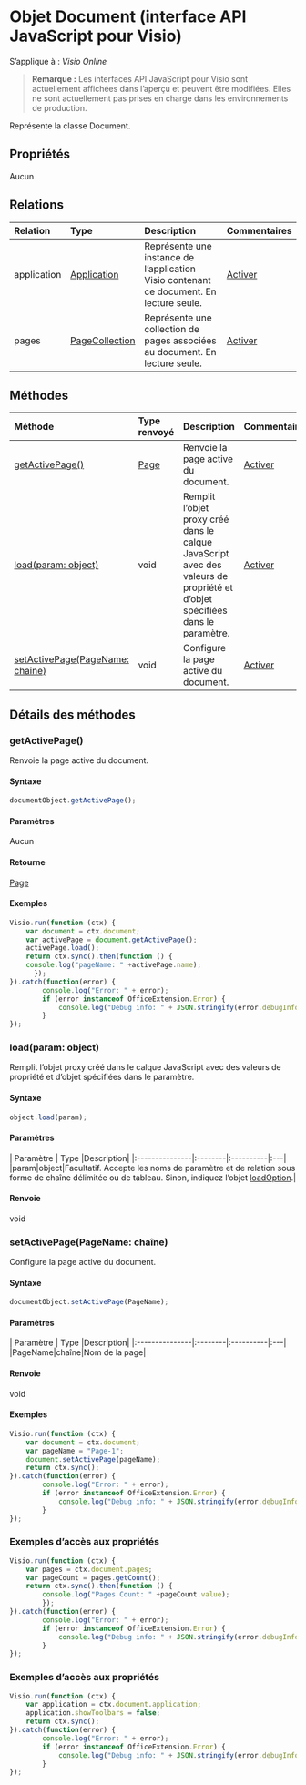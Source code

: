 # <a name="document-object-javascript-api-for-visio"></a>Objet Document (interface API JavaScript pour Visio)

S’applique à : _Visio Online_
>**Remarque :** Les interfaces API JavaScript pour Visio sont actuellement affichées dans l’aperçu et peuvent être modifiées. Elles ne sont actuellement pas prises en charge dans les environnements de production.

Représente la classe Document.

## <a name="properties"></a>Propriétés

Aucun

## <a name="relationships"></a>Relations
| Relation | Type   |Description| Commentaires|
|:---------------|:--------|:----------|:---|
|application|[Application](application.md)|Représente une instance de l’application Visio contenant ce document. En lecture seule.|[Activer](https://github.com/OfficeDev/office-js-docs/issues/new?title=Visio-document-application)|
|pages|[PageCollection](pagecollection.md)|Représente une collection de pages associées au document. En lecture seule.|[Activer](https://github.com/OfficeDev/office-js-docs/issues/new?title=Visio-document-pages)|

## <a name="methods"></a>Méthodes

| Méthode           | Type renvoyé    |Description| Commentaires|
|:---------------|:--------|:----------|:---|
|[getActivePage()](#getactivepage)|[Page](page.md)|Renvoie la page active du document.|[Activer](https://github.com/OfficeDev/office-js-docs/issues/new?title=Visio-document-getActivePage)|
|[load(param: object)](#loadparam-object)|void|Remplit l’objet proxy créé dans le calque JavaScript avec des valeurs de propriété et d’objet spécifiées dans le paramètre.|[Activer](https://github.com/OfficeDev/office-js-docs/issues/new?title=Visio-document-load)|
|[setActivePage(PageName: chaîne)](#setactivepagepagename-string)|void|Configure la page active du document.|[Activer](https://github.com/OfficeDev/office-js-docs/issues/new?title=Visio-document-setActivePage)|

## <a name="method-details"></a>Détails des méthodes


### <a name="getactivepage"></a>getActivePage()
Renvoie la page active du document.

#### <a name="syntax"></a>Syntaxe
```js
documentObject.getActivePage();
```

#### <a name="parameters"></a>Paramètres
Aucun

#### <a name="returns"></a>Retourne
[Page](page.md)

#### <a name="examples"></a>Exemples
```js
Visio.run(function (ctx) { 
    var document = ctx.document;
    var activePage = document.getActivePage();
    activePage.load();
    return ctx.sync().then(function () {
    console.log("pageName: " +activePage.name);
      });   
}).catch(function(error) {
        console.log("Error: " + error);
        if (error instanceof OfficeExtension.Error) {
            console.log("Debug info: " + JSON.stringify(error.debugInfo));
        }
});
```


### <a name="loadparam-object"></a>load(param: object)
Remplit l’objet proxy créé dans le calque JavaScript avec des valeurs de propriété et d’objet spécifiées dans le paramètre.

#### <a name="syntax"></a>Syntaxe
```js
object.load(param);
```

#### <a name="parameters"></a>Paramètres
| Paramètre    | Type   |Description|
|:---------------|:--------|:----------|:---|
|param|object|Facultatif. Accepte les noms de paramètre et de relation sous forme de chaîne délimitée ou de tableau. Sinon, indiquez l’objet [loadOption](loadoption.md).|

#### <a name="returns"></a>Renvoie
void

### <a name="setactivepagepagename-string"></a>setActivePage(PageName: chaîne)
Configure la page active du document.

#### <a name="syntax"></a>Syntaxe
```js
documentObject.setActivePage(PageName);
```

#### <a name="parameters"></a>Paramètres
| Paramètre    | Type   |Description|
|:---------------|:--------|:----------|:---|
|PageName|chaîne|Nom de la page|

#### <a name="returns"></a>Renvoie
void

#### <a name="examples"></a>Exemples
```js
Visio.run(function (ctx) { 
    var document = ctx.document;
    var pageName = "Page-1";
    document.setActivePage(pageName);
    return ctx.sync();
}).catch(function(error) {
        console.log("Error: " + error);
        if (error instanceof OfficeExtension.Error) {
            console.log("Debug info: " + JSON.stringify(error.debugInfo));
        }
});
```


### <a name="property-access-examples"></a>Exemples d’accès aux propriétés
```js
Visio.run(function (ctx) { 
    var pages = ctx.document.pages;
    var pageCount = pages.getCount();
    return ctx.sync().then(function () {
        console.log("Pages Count: " +pageCount.value);
        });
}).catch(function(error) {
        console.log("Error: " + error);
        if (error instanceof OfficeExtension.Error) {
            console.log("Debug info: " + JSON.stringify(error.debugInfo));
        }
});
```

### <a name="property-access-examples"></a>Exemples d’accès aux propriétés
```js
Visio.run(function (ctx) { 
    var application = ctx.document.application;
    application.showToolbars = false;
    return ctx.sync();
}).catch(function(error) {
        console.log("Error: " + error);
        if (error instanceof OfficeExtension.Error) {
            console.log("Debug info: " + JSON.stringify(error.debugInfo));
        }
});
```

